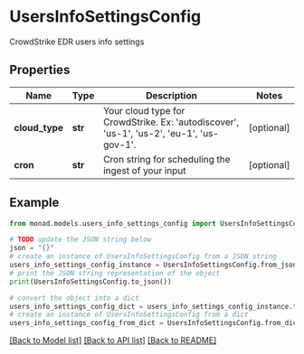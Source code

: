 # UsersInfoSettingsConfig

CrowdStrike EDR users info settings

## Properties

Name | Type | Description | Notes
------------ | ------------- | ------------- | -------------
**cloud_type** | **str** | Your cloud type for CrowdStrike. Ex: &#39;autodiscover&#39;, &#39;us-1&#39;, &#39;us-2&#39;, &#39;eu-1&#39;, &#39;us-gov-1&#39;. | [optional] 
**cron** | **str** | Cron string for scheduling the ingest of your input | [optional] 

## Example

```python
from monad.models.users_info_settings_config import UsersInfoSettingsConfig

# TODO update the JSON string below
json = "{}"
# create an instance of UsersInfoSettingsConfig from a JSON string
users_info_settings_config_instance = UsersInfoSettingsConfig.from_json(json)
# print the JSON string representation of the object
print(UsersInfoSettingsConfig.to_json())

# convert the object into a dict
users_info_settings_config_dict = users_info_settings_config_instance.to_dict()
# create an instance of UsersInfoSettingsConfig from a dict
users_info_settings_config_from_dict = UsersInfoSettingsConfig.from_dict(users_info_settings_config_dict)
```
[[Back to Model list]](../README.md#documentation-for-models) [[Back to API list]](../README.md#documentation-for-api-endpoints) [[Back to README]](../README.md)


